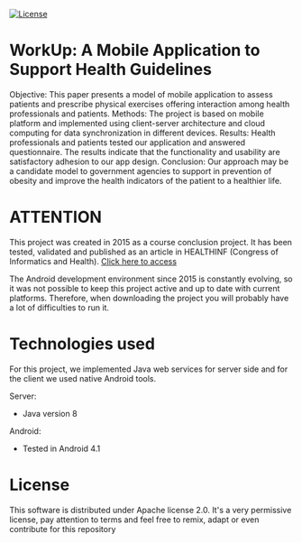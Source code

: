 [![License](https://img.shields.io/badge/License-Apache_2.0-blue.svg)](https://opensource.org/licenses/Apache-2.0)

# WorkUp: A Mobile Application to Support Health Guidelines

Objective: This paper presents a model of mobile application to assess patients and prescribe physical exercises offering interaction among health professionals and patients. Methods: The project is based on mobile platform and implemented using client-server architecture and cloud computing for data synchronization in different devices. Results: Health professionals and patients tested our application and answered questionnaire. The results indicate that the functionality and usability are satisfactory adhesion to our app design. Conclusion: Our approach may be a candidate model to government agencies to support in prevention of obesity and improve the health indicators of the patient to a healthier life.

# ATTENTION

This project was created in 2015 as a course conclusion project. It has been tested, validated and published as an article in HEALTHINF (Congress of Informatics and Health).
[Click here to access](https://www.researchgate.net/profile/Charbel-Chedrawi/publication/314208368_ICT_and_Ageing_in_Lebanese_Public_Hospitals_-_A_Resource_based_View_Perspective_on_Capabilities/links/5af334e5a6fdcc0c0306bb92/ICT-and-Ageing-in-Lebanese-Public-Hospitals-A-Resource-based-View-Perspective-on-Capabilities.pdf#page=317)

The Android development environment since 2015 is constantly evolving, so it was not possible to keep this project active and up to date with current platforms. Therefore, when downloading the project you will probably have a lot of difficulties to run it.


# Technologies used

For this project, we implemented Java web services for server side and for the client we used native Android tools.

Server: 
- Java version 8

Android:
- Tested in Android 4.1


# License

This software is distributed under Apache license 2.0. 
It's a very permissive license, pay attention to terms and feel free to remix, adapt or even contribute for this repository
